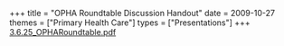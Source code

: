 +++
title = "OPHA Roundtable Discussion Handout"
date = 2009-10-27
themes = ["Primary Health Care"]
types = ["Presentations"]
+++
[3.6.25\_OPHARoundtable.pdf](/files/3.6.25_OPHARoundtable.pdf)
